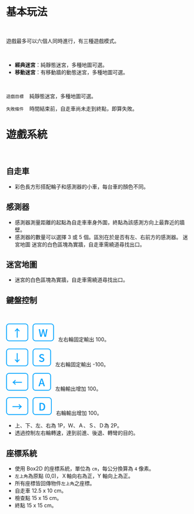 # 基本玩法

<br />

遊戲最多可以六個人同時進行，有三種遊戲模式。

<br />

- **經典迷宮**：純靜態迷宮，多種地圖可選。
- **移動迷宮**：有移動牆的動態迷宮，多種地圖可選。

<br />

`遊戲目標`&nbsp;&nbsp;&nbsp; 純靜態迷宮，多種地圖可選。

`失敗條件`&nbsp;&nbsp;&nbsp; 時間結束前，自走車尚未走到終點，即算失敗。

# 遊戲系統

<br />

## 自走車

- 彩色長方形搭配輪子和感測器的小車，每台車的顏色不同。

## 感測器

- 感測器測量距離的起點為自走車車身外圍，終點為該感測方向上最靠近的牆壁。
- 感測器的數量可以選擇 3 或 5 個。區別在於是否有左、右前方的感測器。 迷宮地圖 迷宮的白色區塊為實牆，自走車需繞道尋找出口。

## 迷宮地圖

- 迷宮的白色區塊為實牆，自走車需繞道尋找出口。

## 鍵盤控制

<br />

![top](/assets/icons/top.svg)&nbsp;&nbsp;&nbsp;![w-key](/assets/icons/w.svg)&nbsp;&nbsp;&nbsp;左右輪固定輸出 100。

![bottom](/assets/icons/bottom.svg)&nbsp;&nbsp;&nbsp;![s-key](/assets/icons/s.svg)&nbsp;&nbsp;&nbsp;左右輪固定輸出 -100。

![left-key](/assets/icons/left.svg)&nbsp;&nbsp;&nbsp;![A-key](/assets/icons/a.svg)&nbsp;&nbsp;&nbsp;左輪輸出增加 100。

![right-key](/assets/icons/right.svg)&nbsp;&nbsp;&nbsp;![D-key](/assets/icons/d.svg)&nbsp;&nbsp;&nbsp;右輪輸出增加 100。

- 上、下、左、右為 1P，Ｗ、Ａ、Ｓ、Ｄ為 2P。
- 透過控制左右輪轉速，達到前進、後退、轉彎的目的。

## 座標系統

- 使用 Box2D 的座標系統，單位為 `cm`，每公分換算為 `4` 像素。
- `左上角`為原點 (0,0)，Ｘ軸向右為正，Y 軸向上為正。
- 所有座標皆回傳物件`左上角`之座標。
- 自走車 12.5 x 10 cm。
- 檢查點 15 x 15 cm。
- 終點 15 x 15 cm。
